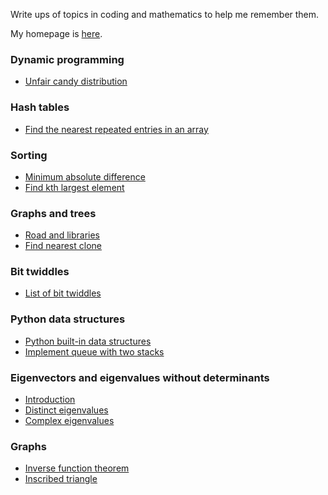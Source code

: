 Write ups of topics in coding and mathematics to help me remember them.

My homepage is [here](https://mwpb.uk).

### Dynamic programming

* [Unfair candy distribution](unfair_candy_distribution.md)

### Hash tables

* [Find the nearest repeated entries in an array](nearest_repeated_entries.md)

### Sorting

* [Minimum absolute difference](nearest_abs_difference.md)
* [Find kth largest element](find-kth-largest-element.md)

### Graphs and trees

* [Road and libraries](roads-and-libraries.md)
* [Find nearest clone](find-nearest-clone.md)

### Bit twiddles

* [List of bit twiddles](list-bit-twiddles.md)

### Python data structures

* [Python built-in data structures](python-data-structures.md)
* [Implement queue with two stacks](q-with-two-stacks.md)

### Eigenvectors and eigenvalues without determinants

* [Introduction](introEigenvectors.md)
* [Distinct eigenvalues](distinctEigenvalues.md)
* [Complex eigenvalues](complexEigenvalues.md)

### Graphs

* [Inverse function theorem](inverse-function-theorem.html)
* [Inscribed triangle](inscribed.html)